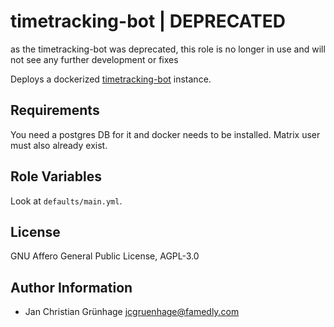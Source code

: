 # timetracking-bot | DEPRECATED
as the timetracking-bot was deprecated, this role is no longer in use and will not see any further development or fixes

Deploys a dockerized
[timetracking-bot](https://gitlab.com/famedly/bots/timetracking) instance.

## Requirements

You need a postgres DB for it and docker needs to be installed. Matrix user must
also already exist.

## Role Variables

Look at `defaults/main.yml`.

## License

GNU Affero General Public License, AGPL-3.0

## Author Information

- Jan Christian Grünhage <jcgruenhage@famedly.com>
